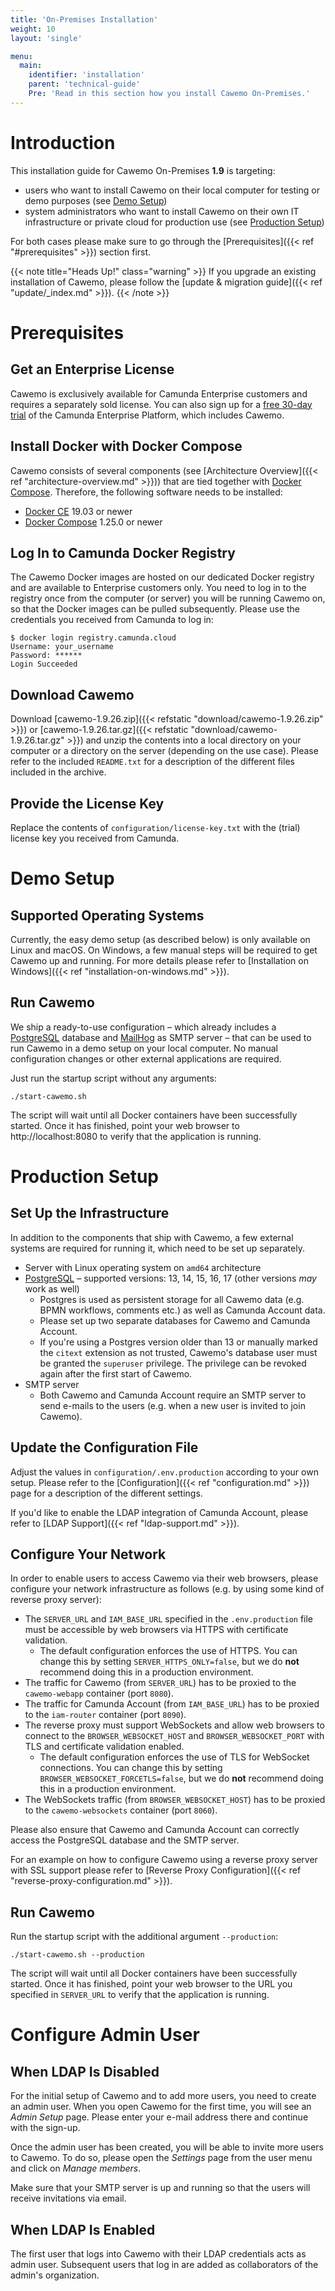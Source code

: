```yaml
---
title: 'On-Premises Installation'
weight: 10
layout: 'single'

menu:
  main:
    identifier: 'installation'
    parent: 'technical-guide'
    Pre: 'Read in this section how you install Cawemo On-Premises.'
---
```


# Introduction

This installation guide for Cawemo On-Premises **1.9** is targeting:

* users who want to install Cawemo on their local computer for testing or demo purposes (see [Demo Setup](#demo-setup))
* system administrators who want to install Cawemo on their own IT infrastructure or private cloud for production use
  (see [Production Setup](#production-setup))

For both cases please make sure to go through the [Prerequisites]({{< ref "#prerequisites" >}}) section first.

{{< note title="Heads Up!" class="warning" >}}
If you upgrade an existing installation of Cawemo, please follow the [update & migration guide]({{< ref "update/_index.md" >}}).
{{< /note >}}

# Prerequisites

## Get an Enterprise License
Cawemo is exclusively available for Camunda Enterprise customers and requires a separately sold license.
You can also sign up for a [free 30-day trial](https://camunda.com/download/enterprise) of the Camunda Enterprise Platform,
which includes Cawemo.

## Install Docker with Docker Compose
Cawemo consists of several components (see [Architecture Overview]({{< ref "architecture-overview.md" >}})) that are tied together with [Docker Compose](https://docs.docker.com/compose/).
Therefore, the following software needs to be installed:

- [Docker CE](https://docs.docker.com/install/) 19.03 or newer
- [Docker Compose](https://docs.docker.com/compose/) 1.25.0 or newer

## Log In to Camunda Docker Registry
The Cawemo Docker images are hosted on our dedicated Docker registry and are available to Enterprise customers only.
You need to log in to the registry once from the computer (or server) you will be running Cawemo on, so that the Docker
images can be pulled subsequently. Please use the credentials you received from Camunda to log in:

```
$ docker login registry.camunda.cloud
Username: your_username
Password: ******
Login Succeeded
```

## Download Cawemo
Download [cawemo-1.9.26.zip]({{< refstatic "download/cawemo-1.9.26.zip" >}}) or [cawemo-1.9.26.tar.gz]({{< refstatic "download/cawemo-1.9.26.tar.gz" >}})
and unzip the contents into a local directory on your computer or a directory on the server (depending on the use case).
Please refer to the included `README.txt` for a description of the different files included in the archive.

## Provide the License Key
Replace the contents of `configuration/license-key.txt` with the (trial) license key you received from Camunda.

# Demo Setup
## Supported Operating Systems
Currently, the easy demo setup (as described below) is only available on Linux and macOS. On Windows, a few manual
steps will be required to get Cawemo up and running. For more details please refer to
[Installation on Windows]({{< ref "installation-on-windows.md" >}}).

## Run Cawemo
We ship a ready-to-use configuration – which already includes a [PostgreSQL](https://www.postgresql.org/) database and
[MailHog](https://github.com/mailhog/MailHog) as SMTP server – that can be used to run Cawemo in a demo setup on your
local computer. No manual configuration changes or other external applications are required.

Just run the startup script without any arguments:
```
./start-cawemo.sh
```
The script will wait until all Docker containers have been successfully started. Once it has finished, point your web
browser to http://localhost:8080 to verify that the application is running.

# Production Setup

## Set Up the Infrastructure

In addition to the components that ship with Cawemo, a few external systems are required for running it, which need to be set up separately.

- Server with Linux operating system on `amd64` architecture
- [PostgreSQL](https://www.postgresql.org/) – supported versions: 13, 14, 15, 16, 17 (other versions _may_ work as well)
  - Postgres is used as persistent storage for all Cawemo data (e.g. BPMN workflows, comments etc.) as well as Camunda Account data.
  - Please set up two separate databases for Cawemo and Camunda Account.
  - If you're using a Postgres version older than 13 or manually marked the `citext` extension as not trusted, Cawemo's database user must be granted the `superuser` privilege.
    The privilege can be revoked again after the first start of Cawemo.
- SMTP server
  - Both Cawemo and Camunda Account require an SMTP server to send e-mails to the users (e.g. when a new user is invited to join Cawemo).

## Update the Configuration File

Adjust the values in `configuration/.env.production` according to your own setup. Please refer to the
[Configuration]({{< ref "configuration.md" >}}) page for a description of the different settings.

If you'd like to enable the LDAP integration of Camunda Account, please refer to [LDAP Support]({{< ref "ldap-support.md" >}}).

## Configure Your Network
In order to enable users to access Cawemo via their web browsers, please configure your network infrastructure as
follows (e.g. by using some kind of reverse proxy server):

* The `SERVER_URL` and `IAM_BASE_URL` specified in the `.env.production` file must be accessible by web browsers via HTTPS with certificate validation.
  * The default configuration enforces the use of HTTPS.
    You can change this by setting `SERVER_HTTPS_ONLY=false`, but we do **not** recommend doing this in a production environment.
* The traffic for Cawemo (from `SERVER_URL`) has to be proxied to the `cawemo-webapp` container (port `8080`).
* The traffic for Camunda Account (from `IAM_BASE_URL`) has to be proxied to the `iam-router` container (port `8090`).
* The reverse proxy must support WebSockets and allow web browsers to connect to the `BROWSER_WEBSOCKET_HOST`
and `BROWSER_WEBSOCKET_PORT` with TLS and certificate validation enabled.
  * The default configuration enforces the use of TLS for WebSocket connections.
    You can change this by setting `BROWSER_WEBSOCKET_FORCETLS=false`, but we do **not** recommend doing this in a production environment.
* The WebSockets traffic (from `BROWSER_WEBSOCKET_HOST`) has to be proxied to the `cawemo-websockets` container (port `8060`).

Please also ensure that Cawemo and Camunda Account can correctly access the PostgreSQL database and the SMTP server.

For an example on how to configure Cawemo using a reverse proxy server with SSL support please refer to [Reverse Proxy Configuration]({{< ref "reverse-proxy-configuration.md" >}}).

## Run Cawemo
Run the startup script with the additional argument `--production`:
```
./start-cawemo.sh --production
```
The script will wait until all Docker containers have been successfully started. Once it has finished, point your web
browser to the URL you specified in `SERVER_URL` to verify that the application is running.

# Configure Admin User

## When LDAP Is Disabled

For the initial setup of Cawemo and to add more users, you need to create an admin user. When you open Cawemo for the
first time, you will see an *Admin Setup* page. Please enter your e-mail address there and continue with the sign-up.

Once the admin user has been created, you will be able to invite more users to Cawemo. To do so, please open the *Settings*
page from the user menu and click on *Manage members*.

Make sure that your SMTP server is up and running so that the users will receive invitations via email.

## When LDAP Is Enabled

The first user that logs into Cawemo with their LDAP credentials acts as admin user.
Subsequent users that log in are added as collaborators of the admin's organization.
